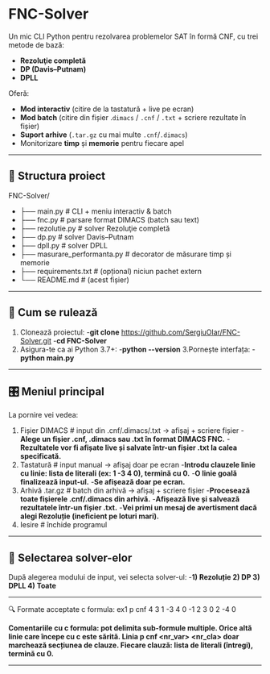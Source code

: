 # FNC-Solver

Un mic CLI Python pentru rezolvarea problemelor SAT în formă CNF, cu trei metode de bază:

- **Rezoluţie completă**  
- **DP (Davis–Putnam)**  
- **DPLL**  

Oferă:
- **Mod interactiv** (citire de la tastatură + live pe ecran)  
- **Mod batch** (citire din fișier .`dimacs` / `.cnf` / `.txt` + scriere rezultate în fișier)  
- **Suport arhive** (`.tar.gz` cu mai multe `.cnf`/`.dimacs`)  
- Monitorizare **timp** și **memorie** pentru fiecare apel

---

## 📁 Structura proiect
FNC-Solver/
- ├── main.py # CLI + meniu interactiv & batch
- ├── fnc.py # parsare format DIMACS (batch sau text)
- ├── rezolutie.py # solver Rezoluţie completă
- ├── dp.py # solver Davis–Putnam
- ├── dpll.py # solver DPLL
- ├── masurare_performanta.py # decorator de măsurare timp și memorie
- ├── requirements.txt # (opțional) niciun pachet extern
- └── README.md # (acest fișier)

---

## 🚀 Cum se rulează

1. Clonează proiectul:
   -**git clone** https://github.com/SergiuOlar/FNC-Solver.git
   -**cd FNC-Solver**
2. Asigura-te ca ai Python 3.7+:
   -**python --version**
3.Pornește interfața:
   -**python main.py**

---

## 🎛️ Meniul principal

La pornire vei vedea:
  1) Fișier DIMACS      # input din .cnf/.dimacs/.txt → afișaj + scriere fișier
     -**Alege un fișier .cnf, .dimacs sau .txt în format DIMACS FNC.**
     -**Rezultatele vor fi afișate live și salvate într-un fișier .txt la calea specificată.**
  3) Tastatură          # input manual → afișaj doar pe ecran
     -**Introdu clauzele linie cu linie: lista de literali (ex: 1 -3 4 0), termină cu 0.**
     -**O linie goală finalizează input-ul.**
     -**Se afișează doar pe ecran.**
  5) Arhivă .tar.gz     # batch din arhivă → afișaj + scriere fișier
     -**Procesează toate fișierele .cnf/.dimacs din arhivă.**
     -**Afișează live și salvează rezultatele într-un fișier .txt.**
     -**Vei primi un mesaj de avertisment dacă alegi Rezoluție (ineficient pe loturi mari).**
  7) Iesire             # închide programul

---

## 🔢 Selectarea solver-elor

După alegerea modului de input, vei selecta solver-ul:
  -**1) Rezoluție   2) DP   3) DPLL   4) Toate**

---

🔍 Formate acceptate
  c formula: ex1
  p cnf 4 3
  1 -3 4 0
  -1 2 3 0
  2 -4 0

  **Comentariile cu c formula: pot delimita sub-formule multiple.
  Orice altă linie care începe cu c este sărită.
  Linia p cnf <nr_var> <nr_cla> doar marchează secțiunea de clauze.
  Fiecare clauză: lista de literali (întregi), termină cu 0.**

---




   
